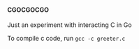 #### CGOCGOCGO

Just an experiment with interacting C in Go

To compile c code, run `gcc -c greeter.c`